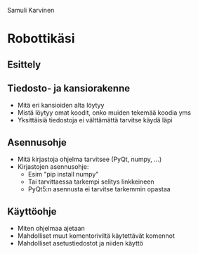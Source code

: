 Samuli Karvinen

# Robottikäsi

## Esittely

## Tiedosto- ja kansiorakenne

  - Mitä eri kansioiden alta löytyy
  - Mistä löytyy omat koodit, onko muiden tekemää koodia yms
  - Yksittäisiä tiedostoja ei välttämättä tarvitse käydä läpi

## Asennusohje

  - Mitä kirjastoja ohjelma tarvitsee (PyQt, numpy, ...)
  - Kirjastojen asennusohje:
      - Esim "pip install numpy"
      - Tai tarvittaessa tarkempi selitys linkkeineen
      - PyQt5:n asennusta ei tarvitse tarkemmin opastaa

## Käyttöohje

  - Miten ohjelmaa ajetaan
  - Mahdolliset muut komentoriviltä käytettävät komennot
  - Mahdolliset asetustiedostot ja niiden käyttö
